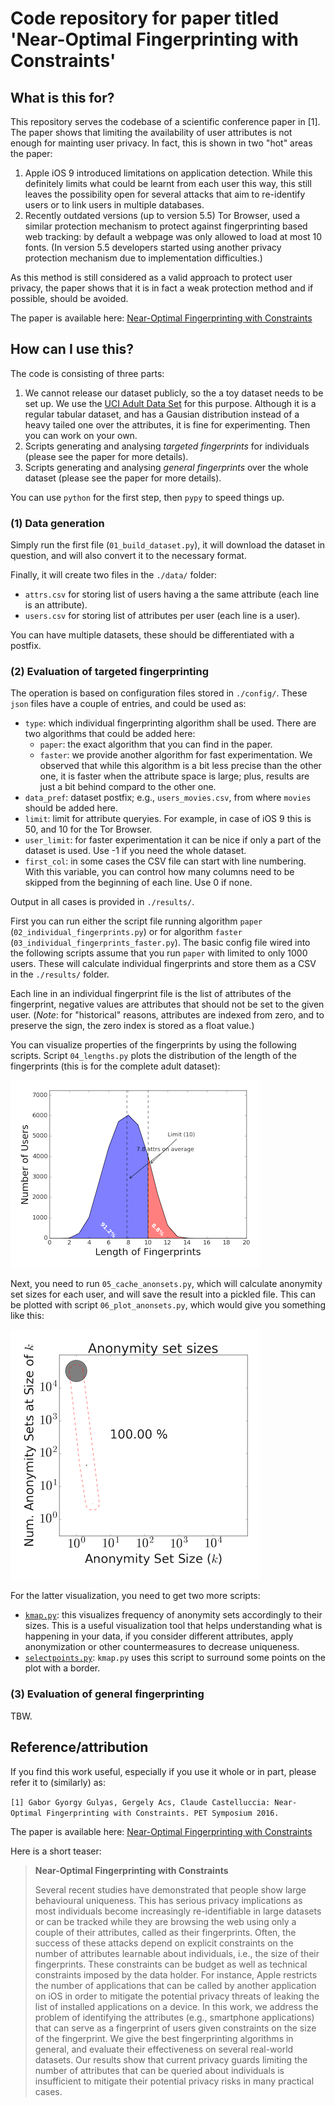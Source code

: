 # Code repository for paper titled 'Near-Optimal Fingerprinting with Constraints'

## What is this for?
This repository serves the codebase of a scientific conference paper in [1]. The paper shows that limiting the availability of user attributes is not enough for mainting user privacy. In fact, this is shown in two "hot" areas the paper:

1. Apple iOS 9 introduced limitations on application detection. While this definitely limits what could be learnt from each user this way, this still leaves the possibility open for several attacks that aim to re-identify users or to link users in multiple databases.
2. Recently outdated versions (up to version 5.5) Tor Browser, used a similar protection mechanism to protect against fingerprinting based web tracking: by default a webpage was only allowed to load at most 10 fonts. (In version 5.5 developers started using another privacy protection mechanism due to implementation difficulties.)

As this method is still considered as a valid approach to protect user privacy, the paper shows that it is in fact a weak protection method and if possible, should be avoided.

The paper is available here: [Near-Optimal Fingerprinting with Constraints](https://arxiv.org/abs/1605.08664)

## How can I use this?

The code is consisting of three parts:

1. We cannot release our dataset publicly, so the a toy dataset needs to be set up. We use the [UCI Adult Data Set](https://archive.ics.uci.edu/ml/datasets/Adult) for this purpose. Although it is a regular tabular dataset, and has a Gausian distribution instead of a heavy tailed one over the attributes, it is fine for experimenting. Then you can work on your own.
2. Scripts generating and analysing _targeted fingerprints_ for individuals (please see the paper for more details).
3. Scripts generating and analysing _general fingerprints_ over the whole dataset (please see the paper for more details).

You can use `python` for the first step, then `pypy` to speed things up.

### (1) Data generation

Simply run the first file (`01_build_dataset.py`), it will download the dataset in question, and will also convert it to the necessary format.

Finally, it will create two files in the `./data/` folder:

* `attrs.csv` for storing list of users having a the same attribute (each line is an attribute).
* `users.csv` for storing list of attributes per user (each line is a user).

You can have multiple datasets, these should be differentiated with a postfix.

### (2) Evaluation of targeted fingerprinting

The operation is based on configuration files stored in `./config/`. These `json` files have a couple of entries, and could be used as:

* `type`: which individual fingerprinting algorithm shall be used. There are two algorithms that could be added here:
  * `paper`: the exact algorithm that you can find in the paper.
  * `faster`: we provide another algorithm for fast experimentation. We observed that while this algorithm is a bit less precise than the other one, it is faster when the attribute space is large; plus, results are just a bit behind compard to the other one.
* `data_pref`: dataset postfix; e.g., `users_movies.csv`, from where `movies` should be added here.
* `limit`: limit for attribute queryies. For example, in case of iOS 9 this is 50, and 10 for the Tor Browser.
* `user_limit`: for faster experimentation it can be nice if only a part of the dataset is used. Use -1 if you need the whole dataset.
* `first_col`: in some cases the CSV file can start with line numbering. With this variable, you can control how many columns need to be skipped from the beginning of each line. Use 0 if none.

Output in all cases is provided in `./results/`.

First you can run either the script file running algorithm `paper` (`02_individual_fingerprints.py`) or for algorithm `faster` (`03_individual_fingerprints_faster.py`). The basic config file wired into the following scripts assume that you run `paper` with limited to only 1000 users. These will calculate individual fingerprints and store them as a CSV in the `./results/` folder.

Each line in an individual fingerprint file is the list of attributes of the fingerprint, negative values are attributes that should not be set to the given user. (_Note_: for "historical" reasons, attributes are indexed from zero, and to preserve the sign, the zero index is stored as a float value.)

You can visualize properties of the fingerprints by using the following scripts. Script `04_lengths.py` plots the distribution of the length of the fingerprints (this is for the complete adult dataset):

![alt text](https://raw.githubusercontent.com/gaborgulyas/constrainted_fingerprinting/master/images/individual_lengths.png "Individual fingerprint lengths visualized.")

Next, you need to run `05_cache_anonsets.py`, which will calculate anonymity set sizes for each user, and will save  the result into a pickled file. This can be plotted with script `06_plot_anonsets.py`, which would give you something like this:

![alt text](https://raw.githubusercontent.com/gaborgulyas/constrainted_fingerprinting/master/images/individual_anonsetsizes.png "Individual fingerprint anonymity set sizes visualized.")

For the latter visualization, you need to get two more scripts:

* [`kmap.py`](https://raw.githubusercontent.com/gaborgulyas/kmap/master/kmap.py): this visualizes frequency of anonymity sets accordingly to their sizes. This is a useful visualization tool that helps understanding what is happening in your data, if you consider different attributes, apply anonymization or other countermeasures to decrease uniqueness.
* [`selectpoints.py`](https://raw.githubusercontent.com/gaborgulyas/SelectPoints/master/selectpoints.py): `kmap.py` uses this script to surround some points on the plot with a border.

### (3) Evaluation of general fingerprinting

TBW.

## Reference/attribution
If you find this work useful, especially if you use it whole or in part, please refer it to (similarly) as:

`[1] Gabor Gyorgy Gulyas, Gergely Acs, Claude Castelluccia: Near-Optimal Fingerprinting with Constraints. PET Symposium 2016.`

The paper is available here: [Near-Optimal Fingerprinting with Constraints](https://arxiv.org/abs/1605.08664)

Here is a short teaser:

> **Near-Optimal Fingerprinting with Constraints**
> 
> Several recent studies have demonstrated that people show large behavioural uniqueness. This has serious privacy implications as most individuals become increasingly re-identifiable in large datasets or can be tracked while they are browsing the web using only a couple of their attributes, called as their fingerprints. Often, the success of these  attacks depend on explicit constraints on the number of attributes learnable about individuals, i.e., the size of their fingerprints. These constraints can be budget as well as technical constraints imposed by the data holder. For instance, Apple restricts the number of applications that can be called by another application on iOS in order to mitigate the potential privacy threats of leaking the list of installed applications on a device. 
In this work, we address the problem of identifying the attributes (e.g., smartphone applications) that can serve as a fingerprint of users given constraints on the size of the fingerprint. We give the best fingerprinting algorithms in general, and evaluate their effectiveness on several real-world datasets. Our results show that current privacy guards limiting the number of attributes that can be queried about individuals is insufficient to mitigate their potential privacy risks in many practical cases.   
